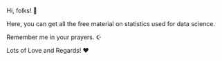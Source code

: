 Hi, folks! 👋

Here, you can get all the free material on statistics used for data science.

Remember me in your prayers. ☪️

Lots of Love and Regards! ❤
